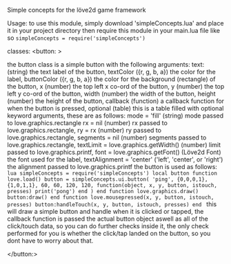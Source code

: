 Simple concepts for the löve2d game framework

Usage:
	to use this module, simply download 'simpleConcepts.lua' and place it in your project directory then require this module in your main.lua file like so
	`simpleConcepts = require('simpleConcepts')`
		
classes:
	<button: >
		<p>the button class is a simple button with the following arguments:
			text: (string) the text label of the button,
			textColor ({r, g, b, a}) the color for the label,
			buttonColor ({r, g, b, a}) the color for the background (rectangle) of the button,
			x (number) the top left x co-ord of the button,
			y (number) the top left y co-ord of the button,
			width (number) the width of the button,
			height (number) the height of the button,
			callback (function) a callback function for when the button is pressed,
			optional (table) this is a table filled with optional keyword arguments, these are as follows:
				mode = 'fill' (string) mode passed to love.graphics.rectangle
				rx = nil (number) rx passed to love.graphics.rectangle,
				ry = rx (number) ry passed to love.graphics.rectangle,
				segments = nil (number) segments passed to love.graphics.rectangle,
				textLimit = love.graphics.getWidth() (number) limit passed to love.graphics.printf,
				font = love.graphics.getFont() (Löve2d Font) the font used for the label,
				textAlignment = 'center' ('left', 'center', or 'right') the alignment passed to love.graphics.printf
			the button is used as follows: 
			```lua
			simpleConcepts = require('simpleConcepts')
			local button
			function love.load()
				button = simpleConcepts.ui.button(
					'ping',
					{0,0,0,1},
					{1,0,1,1},
					60,
					60,
					120,
					120,
					function(object, x, y, button, istouch, presses)
						print('pong')
					end
				)
			end
			function love.graphics.draw()
				button:draw()
			end
			function love.mousepressed(x, y, button, istouch, presses)
				button:handleTouch(x, y, button, istouch, presses)
			end
			```
			this will draw a simple button and handle when it is clicked or tapped, the callback function is passed the actual button object aswell as all of the click/touch data, so you can do further checks inside it, the only check performed for you is whether the click/tap landed on the button, so you dont have to worry about that.
		</p>
	</button:>